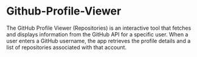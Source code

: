 # Github-Profile-Viewer
The GitHub Profile Viewer (Repositories) is an interactive tool that fetches and displays information from the GitHub API for a specific user. When a user enters a GitHub username, the app retrieves the profile details and a list of repositories associated with that account.
